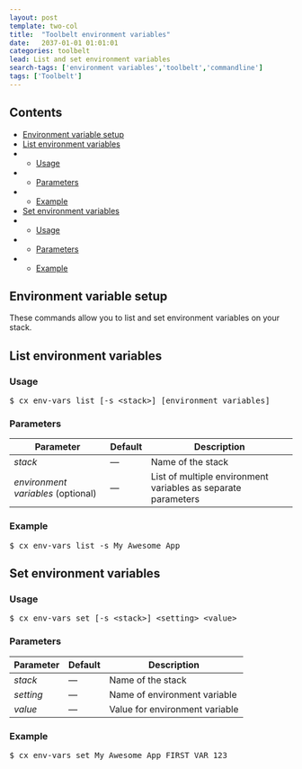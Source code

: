 ```yaml
---
layout: post
template: two-col
title:  "Toolbelt environment variables"
date:   2037-01-01 01:01:01
categories: toolbelt
lead: List and set environment variables
search-tags: ['environment variables','toolbelt','commandline']
tags: ['Toolbelt']
---
```


<h2>Contents</h2>
<ul class="page-toc">
    <li><a href="#about">Environment variable setup</a></li>
	<li><a href="#list">List environment variables</a></li>
	        <li>
                <ul>
                <li><a href="#usage">Usage</a></li>
                </ul>
            </li>
            <li>
                <ul>
                <li><a href="#params">Parameters</a></li>
                </ul>
            </li>
            <li>
                <ul>
                <li><a href="#example">Example</a></li>
                </ul>
            </li>
	<li><a href="#set">Set environment variables</a></li>
	        <li>
                <ul>
                <li><a href="#usage2">Usage</a></li>
                </ul>
            </li>
            <li>
                <ul>
                <li><a href="#params2">Parameters</a></li>
                </ul>
            </li>
            <li>
                <ul>
                <li><a href="#example2">Example</a></li>
                </ul>
            </li>
</ul>

<h2 id="about">Environment variable setup</h2>
These commands allow you to list and set environment variables on your stack.

<h2 id="list">List environment variables</h2>
<h3 id="usage">Usage</h3>

<pre class="prettyprint">
$ cx env-vars list [-s &lt;stack&gt;] [environment_variables]
</pre>

<h3 id="params">Parameters</h3>

<table class='table table-bordered table-striped table-small'>
    <thead>
        <tr>
            <th align="center">Parameter</th>
            <th align="center">Default</th>
            <th align="center">Description</th>
        </tr>
    </thead>
    <tbody>
        <tr>
            <td><i>stack</i></td>
            <td>&mdash;</td>
            <td>Name of the stack</td>
        </tr>
        <tr>
            <td><i>environment variables</i> (optional)</td>
            <td>&mdash;</td>
            <td>List of multiple environment variables as separate parameters</td>
        </tr>
    </tbody>
</table>

<h3 id="example">Example</h3>

<pre class="prettyprint">
$ cx env-vars list -s My_Awesome_App
</pre>

<h2 id="set">Set environment variables</h2>
<h3 id="usage2">Usage</h3>

<pre class="prettyprint">
$ cx env-vars set [-s &lt;stack&gt;] &lt;setting&gt; &lt;value&gt;
</pre>

<h3 id="params2">Parameters</h3>

<table class='table table-bordered table-striped table-small'>
    <thead>
        <tr>
            <th align="center">Parameter</th>
            <th align="center">Default</th>
            <th align="center">Description</th>
        </tr>
    </thead>
    <tbody>
        <tr>
            <td><i>stack</i></td>
            <td>&mdash;</td>
            <td>Name of the stack</td>
        </tr>
        <tr>
            <td><i>setting</i></td>
            <td>&mdash;</td>
            <td>Name of environment variable</td>
        </tr>
        <tr>
            <td><i>value</i></td>
            <td>&mdash;</td>
            <td>Value for environment variable</td>
        </tr>
    </tbody>
</table>

<h3 id="example2">Example</h3>

<pre class="prettyprint">
$ cx env-vars set My_Awesome_App FIRST_VAR 123
</pre>
